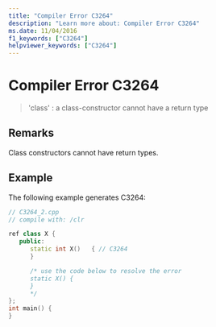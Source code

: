 ```yaml
---
title: "Compiler Error C3264"
description: "Learn more about: Compiler Error C3264"
ms.date: 11/04/2016
f1_keywords: ["C3264"]
helpviewer_keywords: ["C3264"]
---
```

# Compiler Error C3264

> 'class' : a class-constructor cannot have a return type

## Remarks

Class constructors cannot have return types.

## Example

The following example generates C3264:

```cpp
// C3264_2.cpp
// compile with: /clr

ref class X {
   public:
      static int X()   { // C3264
      }

      /* use the code below to resolve the error
      static X() {
      }
      */
};
int main() {
}
```
